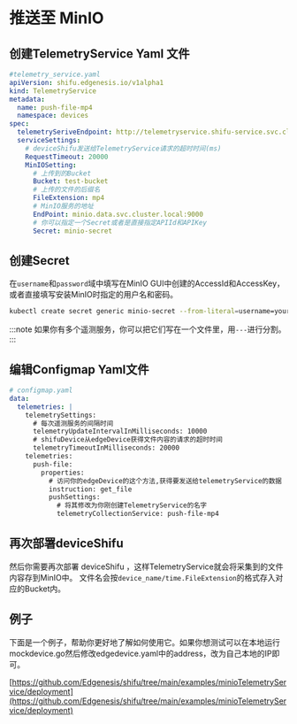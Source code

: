 # 推送至 MinIO

## 创建TelemetryService Yaml 文件
```yaml
#telemetry_service.yaml
apiVersion: shifu.edgenesis.io/v1alpha1
kind: TelemetryService
metadata:
  name: push-file-mp4
  namespace: devices
spec:
  telemetrySeriveEndpoint: http://telemetryservice.shifu-service.svc.cluster.local
  serviceSettings:
    # deviceShifu发送给TelemetryService请求的超时时间(ms)
    RequestTimeout: 20000
    MinIOSetting:
      # 上传到的Bucket
      Bucket: test-bucket
      # 上传的文件的后缀名
      FileExtension: mp4
      # MinIO服务的地址
      EndPoint: minio.data.svc.cluster.local:9000
      # 你可以指定一个Secret或者是直接指定APIId和APIKey
      Secret: minio-secret
```

## 创建Secret
在`username`和`password`域中填写在MinIO GUI中创建的AccessId和AccessKey，或者直接填写安装MinIO时指定的用户名和密码。
```bash
kubectl create secret generic minio-secret --from-literal=username=your_username --from-literal=password=your_password -n devices
```

:::note
如果你有多个遥测服务，你可以把它们写在一个文件里，用`---`进行分割。
:::

## 编辑Configmap Yaml文件
```yaml
# configmap.yaml
data:
  telemetries: |
    telemetrySettings:
      # 每次遥测服务的间隔时间
      telemetryUpdateIntervalInMilliseconds: 10000
      # shifuDevice从edgeDevice获得文件内容的请求的超时时间
      telemetryTimeoutInMilliseconds: 20000
    telemetries:
      push-file:
        properties:
          # 访问你的edgeDevice的这个方法,获得要发送给telemetryService的数据
          instruction: get_file
          pushSettings:
            # 将其修改为你刚创建TelemetryService的名字
            telemetryCollectionService: push-file-mp4
```

## 再次部署deviceShifu
然后你需要再次部署 deviceShifu ，这样TelemetryService就会将采集到的文件内容存到MinIO中。
文件名会按`device_name/time.FileExtension`的格式存入对应的Bucket内。

## 例子
下面是一个例子，帮助你更好地了解如何使用它。如果你想测试可以在本地运行mockdevice.go然后修改edgedevice.yaml中的address，改为自己本地的IP即可。

[https://github.com/Edgenesis/shifu/tree/main/examples/minioTelemetryService/deployment](https://github.com/Edgenesis/shifu/tree/main/examples/minioTelemetryService/deployment)
